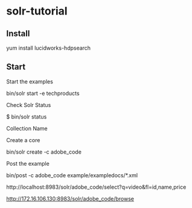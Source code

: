 # solr-tutorial

## Install

yum install lucidworks-hdpsearch

## Start
Start the examples

bin/solr start -e techproducts

Check Solr Status

$ bin/solr status

Collection Name

Create a core

bin/solr create -c adobe_code

Post the example

bin/post -c adobe_code example/exampledocs/*.xml

http://localhost:8983/solr/adobe_code/select?q=video&fl=id,name,price

http://172.16.106.130:8983/solr/adobe_code/browse

